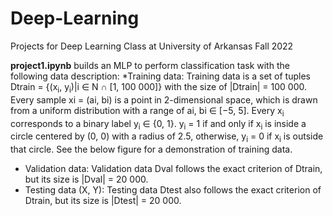 # Deep-Learning

Projects for Deep Learning Class at University of Arkansas Fall 2022

**project1.ipynb** builds an MLP to perform classification task with the following data description:
*Training data: Training data is a set of tuples Dtrain = {(x<sub>i</sub>, y<sub>i</sub>)|i ∈ N ∩ [1, 100 000]} with the size of |Dtrain| = 100 000. Every sample xi = (ai, bi) is a point in 2-dimensional space, which is drawn from a uniform distribution with a range of ai, bi ∈ [−5, 5]. Every x<sub>i</sub> corresponds to a binary label y<sub>i</sub> ∈ {0, 1}.
y<sub>i</sub> = 1 if and only if x<sub>i</sub> is inside a circle centered by (0, 0) with a radius of 2.5, otherwise, y<sub>i</sub> = 0 if x<sub>i</sub>
is outside that circle. See the below figure for a demonstration of training data.
* Validation data: Validation data Dval follows the exact criterion of Dtrain, but its size is |Dval| = 20 000.
* Testing data (X, Y): Testing data Dtest also follows the exact criterion of Dtrain, but its size is |Dtest| =
20 000.
